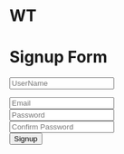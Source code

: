 # WT
<!DOCTYPE html>
<html lang="en">
<head>
    <meta charset="UTF-8">
    <meta name="viewport" content="width=device-width, initial-scale=1.0">
    <meta http-equiv="X-UA-Compatible" content="ie=edge">
    <link rel="stylesheet" href="css/style.css">
    <title>Signup Form Using HTML and CSS3</title>
</head>
<body>
    <div class="signup-form">
        <h1> Signup Form </h1>
        <div class="txt">
            <form action="process.php" method="POST">
                <i class="fa fa-user"></i>
                <input type="text" placeholder="UserName" name="UName">
        </div>
        <div class="txt">
                <i class="fa fa-envelope"></i>
                <input type="email" placeholder="Email" name="Email">
        </div>
        <div class="txt">
                <i class="fa fa-lock"></i>
                <input type="password" placeholder="Password" name="Password">
        </div>
        <div class="txt">
                <i class="fa fa-lock"></i>
                <input type="password" placeholder="Confirm Password" name="CPassword">
        </div>
            <button class="btn" name="btn"> Signup </button>
        </form>
    </div>
</body>
</html>
